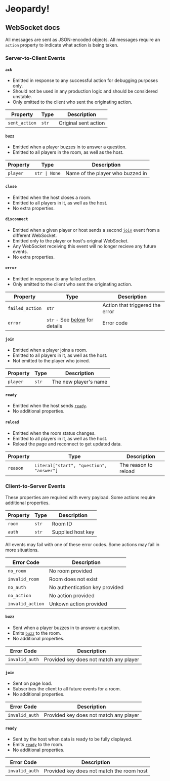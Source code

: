 # Jeopardy!

## WebSocket docs

All messages are sent as JSON-encoded objects. All messages require an `action` property to indicate
what action is being taken.

### Server-to-Client Events

#### `ack`

- Emitted in response to any successful action for debugging purposes only.
- Should not be used in any production logic and should be considered unstable.
- Only emitted to the client who sent the originating action.

| Property      | Type  | Description          |
| ------------- | ----- | -------------------- |
| `sent_action` | `str` | Original sent action |

#### `buzz`

- Emitted when a player buzzes in to answer a question.
- Emitted to all players in the room, as well as the host.

| Property | Type          | Description                      |
| -------- | ------------- | -------------------------------- |
| `player` | `str \| None` | Name of the player who buzzed in |

#### `close`

- Emitted when the host closes a room.
- Emitted to all players in it, as well as the host.
- No extra properties.

#### `disconnect`

- Emitted when a given player or host sends a second [`join`](#join-1) event from a different
  WebSocket.
- Emitted only to the player or host's original WebSocket.
- Any WebSocket receiving this event will no longer recieve any future events.
- No extra properties.

#### `error`

- Emitted in response to any failed action.
- Only emitted to the client who sent the originating action.

| Property        | Type                                                      | Description                     |
| --------------- | --------------------------------------------------------- | ------------------------------- |
| `failed_action` | `str`                                                     | Action that triggered the error |
| `error`         | `str` - See [below](#client-to-server-events) for details | Error code                      |

#### `join`

- Emitted when a player joins a room.
- Emitted to all players in it, as well as the host.
- Not emitted to the player who joined.

| Property | Type  | Description           |
| -------- | ----- | --------------------- |
| `player` | `str` | The new player's name |

#### `ready`

- Emitted when the host sends [`ready`](#ready-1).
- No additional properties.

#### `reload`

- Emitted when the room status changes.
- Emitted to all players in it, as well as the host.
- Reload the page and reconnect to get updated data.

| Property | Type                                     | Description          |
| -------- | ---------------------------------------- | -------------------- |
| `reason` | `Literal["start", "question", "answer"]` | The reason to reload |

### Client-to-Server Events

These properties are required with every payload. Some actions require additional properties.

| Property | Type  | Description       |
| -------- | ----- | ----------------- |
| `room`   | `str` | Room ID           |
| `auth`   | `str` | Supplied host key |

All events may fail with one of these error codes. Some actions may fail in more situations.

| Error Code       | Description                    |
| ---------------- | ------------------------------ |
| `no_room`        | No room provided               |
| `invalid_room`   | Room does not exist            |
| `no_auth`        | No authentication key provided |
| `no_action`      | No action provided             |
| `invalid_action` | Unkown action provided         |

#### `buzz`

- Sent when a player buzzes in to answer a question.
- Emits [`buzz`](#buzz) to the room.
- No additional properties.

| Error Code     | Description                            |
| -------------- | -------------------------------------- |
| `invalid_auth` | Provided key does not match any player |

#### `join`

- Sent on page load.
- Subscribes the client to all future events for a room.
- No additional properties.

| Error Code     | Description                            |
| -------------- | -------------------------------------- |
| `invalid_auth` | Provided key does not match any player |

#### `ready`

- Sent by the host when data is ready to be fully displayed.
- Emits [`ready`](#ready) to the room.
- No additional properties.

| Error Code     | Description                               |
| -------------- | ----------------------------------------- |
| `invalid_auth` | Provided key does not match the room host |
